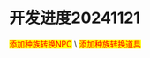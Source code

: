 # 开发进度20241121

<mark style="color:red;">添加种族转换NPC</mark>\ <mark style="color:red;">添加种族转换道具</mark>